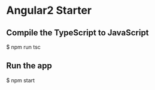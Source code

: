 # Angular2 Starter
## Compile the TypeScript to JavaScript
 $ npm run tsc
## Run the app
 $ npm start
